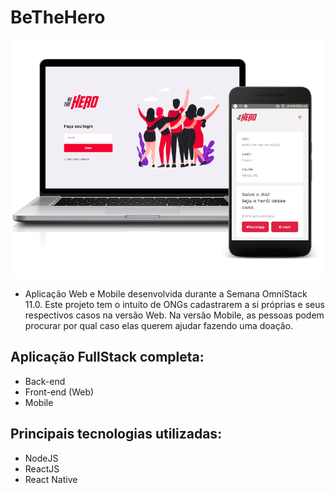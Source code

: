 # BeTheHero

![BeTheHero](assets/app-bethehero.png)

* Aplicação Web e Mobile desenvolvida durante a Semana OmniStack 11.0. Este projeto tem o intuito de ONGs cadastrarem a si próprias e seus respectivos casos na versão Web. Na versão Mobile, as pessoas podem procurar por qual caso elas querem ajudar fazendo uma doação.

## Aplicação FullStack completa:
* Back-end
* Front-end (Web)
* Mobile

## Principais tecnologias utilizadas:
* NodeJS
* ReactJS
* React Native